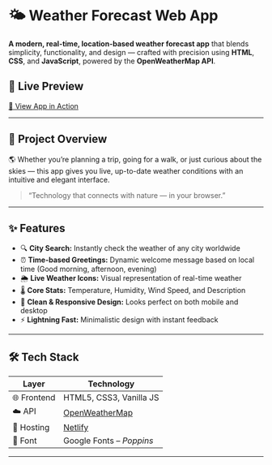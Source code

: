 # 🌤️ Weather Forecast Web App

**A modern, real-time, location-based weather forecast app** that blends simplicity, functionality, and design — crafted with precision using **HTML**, **CSS**, and **JavaScript**, powered by the **OpenWeatherMap API**.

## 🚀 Live Preview
[🔗 View App in Action]([https://gokul-weather-app.netlify.app/})

---

## 🧠 Project Overview

🌎 Whether you’re planning a trip, going for a walk, or just curious about the skies — this app gives you live, up-to-date weather conditions with an intuitive and elegant interface.

> “Technology that connects with nature — in your browser.”

---

## ✨ Features

- 🔍 **City Search:** Instantly check the weather of any city worldwide
- ⏰ **Time-based Greetings:** Dynamic welcome message based on local time (Good morning, afternoon, evening)
- 🌦 **Live Weather Icons:** Visual representation of real-time weather
- 🌡 **Core Stats:** Temperature, Humidity, Wind Speed, and Description
- 🎨 **Clean & Responsive Design:** Looks perfect on both mobile and desktop
- ⚡ **Lightning Fast:** Minimalistic design with instant feedback

---

## 🛠 Tech Stack

| Layer        | Technology           |
|--------------|----------------------|
| 🌐 Frontend   | HTML5, CSS3, Vanilla JS |
| ☁️ API        | [OpenWeatherMap](https://openweathermap.org/api) |
| 🎯 Hosting    | [Netlify](https://www.netlify.com/) |
| 📐 Font       | Google Fonts – *Poppins* |

---
